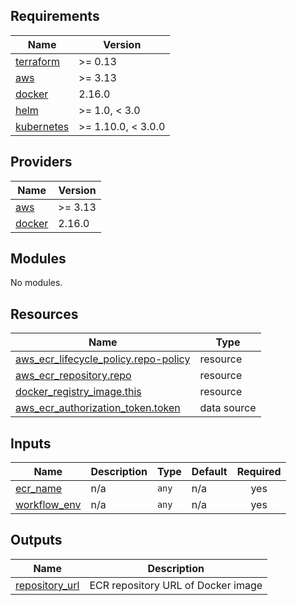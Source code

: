 <!-- BEGIN_TF_DOCS -->
## Requirements

| Name | Version |
|------|---------|
| <a name="requirement_terraform"></a> [terraform](#requirement\_terraform) | >= 0.13 |
| <a name="requirement_aws"></a> [aws](#requirement\_aws) | >= 3.13 |
| <a name="requirement_docker"></a> [docker](#requirement\_docker) | 2.16.0 |
| <a name="requirement_helm"></a> [helm](#requirement\_helm) | >= 1.0, < 3.0 |
| <a name="requirement_kubernetes"></a> [kubernetes](#requirement\_kubernetes) | >= 1.10.0, < 3.0.0 |

## Providers

| Name | Version |
|------|---------|
| <a name="provider_aws"></a> [aws](#provider\_aws) | >= 3.13 |
| <a name="provider_docker"></a> [docker](#provider\_docker) | 2.16.0 |

## Modules

No modules.

## Resources

| Name | Type |
|------|------|
| [aws_ecr_lifecycle_policy.repo-policy](https://registry.terraform.io/providers/hashicorp/aws/latest/docs/resources/ecr_lifecycle_policy) | resource |
| [aws_ecr_repository.repo](https://registry.terraform.io/providers/hashicorp/aws/latest/docs/resources/ecr_repository) | resource |
| [docker_registry_image.this](https://registry.terraform.io/providers/kreuzwerker/docker/2.16.0/docs/resources/registry_image) | resource |
| [aws_ecr_authorization_token.token](https://registry.terraform.io/providers/hashicorp/aws/latest/docs/data-sources/ecr_authorization_token) | data source |

## Inputs

| Name | Description | Type | Default | Required |
|------|-------------|------|---------|:--------:|
| <a name="input_ecr_name"></a> [ecr\_name](#input\_ecr\_name) | n/a | `any` | n/a | yes |
| <a name="input_workflow_env"></a> [workflow\_env](#input\_workflow\_env) | n/a | `any` | n/a | yes |

## Outputs

| Name | Description |
|------|-------------|
| <a name="output_repository_url"></a> [repository\_url](#output\_repository\_url) | ECR repository URL of Docker image |
<!-- END_TF_DOCS -->